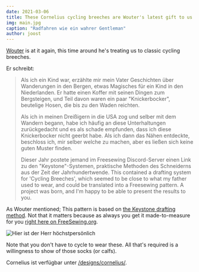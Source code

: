 ```yaml
---
date: 2021-03-06
title: These Cornelius cycling breeches are Wouter's latest gift to us all
img: main.jpg
caption: "Radfahren wie ein wahrer Gentleman"
author: joost
---
```


[Wouter](https://www.instagram.com/wouter.vdub/) is at it again, this time around he's treating us to classic cycling breeches.

Er schreibt:

> Als ich ein Kind war, erzählte mir mein Vater Geschichten über Wanderungen in den Bergen, etwas Magisches für ein Kind in den Niederlanden. Er hatte einen Koffer mit seinen Dingen zum Bergsteigen, und Teil davon waren ein paar "Knickerbocker", beutelige Hosen, die bis zu den Waden reichten. 
> 
> Als ich in meinen Dreißigern in die USA zog und selber mit dem Wandern begann, habe ich häufig an diese Unterhaltungen zurückgedacht und es als schade empfunden, dass ich diese Knickerbocker nicht geerbt habe. Als ich dann das Nähen entdeckte, beschloss ich, mir selber welche zu machen, aber es ließen sich keine guten Muster finden. 
> 
> Dieser Jahr postete jemand im Freesewing Discord-Server einen Link zu den "Keystone"-Systemen, praktische Methoden des Schneiderns aus der Zeit der Jahrhundertwende. This contained a drafting system for 'Cycling Breeches', which seemed to be close to what my father used to wear, and could be translated into a Freesewing pattern. A project was born, and I'm happy to be able to present the results to you.

As Wouter mentioned; This pattern is based on [the Keystone drafting method](https://archive.org/details/keystonesystemsc00heck/page/n5/mode/2up). Not that it matters because as always you get it made-to-measure for you [right here on FreeSewing.org](/designs/cornelius/).

![Hier ist der Herr höchstpersönlich](wouter.jpg)

Note that you don't have to cycle to wear these. All that's required is a willingness to show of those socks (or calfs).

Cornelius ist verfügbar unter [/designs/cornelius/](/designs/cornelius/).

